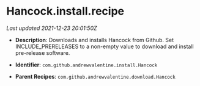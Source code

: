 # Hancock.install.recipe

_Last updated 2021-12-23 20:01:50Z_

- **Description**: Downloads and installs Hancock from Github. Set INCLUDE_PRERELEASES to a non-empty value to download and install pre-release software.

- **Identifier**: `com.github.andrewvalentine.install.Hancock`

- **Parent Recipes**: `com.github.andrewvalentine.download.Hancock`

